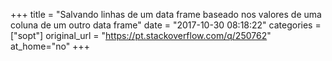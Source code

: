 +++
title = "Salvando linhas de um data frame baseado nos valores de uma coluna de um outro data frame"
date = "2017-10-30 08:18:22"
categories = ["sopt"]
original_url = "https://pt.stackoverflow.com/q/250762"
at_home="no"
+++

